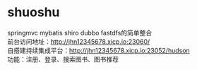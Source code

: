 # shuoshu
springmvc mybatis shiro dubbo fastdfs的简单整合
<br />
前台访问地址：http://jhn12345678.xicp.io:23060/
<br />
自搭建持续集成平台：http://jhn12345678.xicp.io:23052/hudson
<br />
功能：注册、登录、搜索图书、图书推荐
